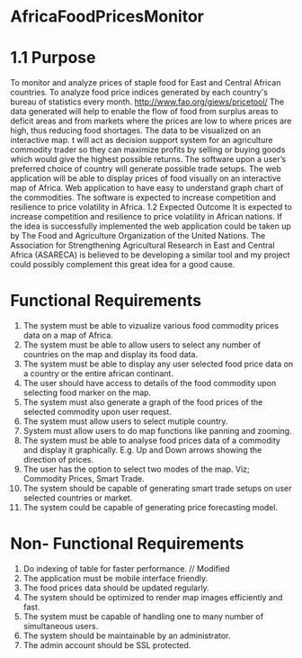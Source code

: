AfricaFoodPricesMonitor
=======================
1.1 Purpose
=======================
To monitor and analyze prices of staple food for East and Central African countries.
To analyze food price indices generated by each country's bureau of statistics every month.
http://www.fao.org/giews/pricetool/
The data generated will help to enable the flow of food from surplus areas to deficit areas
and from markets where the prices are low to where prices are high, thus reducing food
shortages.
The data to be visualized on an interactive map.
t will act as decision support system for an agriculture commodity trader so they can
maximize profits by selling or buying goods which would give the highest possible returns.
The software upon a user’s preferred choice of country will generate possible trade setups.
The web application will be able to display prices of food visually on an interactive map of
Africa.
Web application to have easy to understand graph chart of the commodities.
The software is expected to increase competition and resilience to price volatility in Africa.
1.2 Expected Outcome
It is expected to increase competition and resilience to price volatility in African nations.
If the idea is successfully implemented the web application could be taken up by The Food and
Agriculture Organization of the United Nations.
The Association for Strengthening Agricultural Research in East and Central Africa (ASARECA) is
believed to be developing a similar tool and my project could possibly complement this great
idea for a good cause.

Functional Requirements
=======================
1. The system must be able to vizualize various food commodity prices data on a map of
Africa.
2. The system must be able to allow users to select any number of countries on the map
and display its food data.
3. The system must be able to display any user selected food price data on a country or the
entire african continant.
4. The user should have access to details of the food commodity upon selecting food
marker on the map.
5. The system must also generate a graph of the food prices of the selected commodity
upon user request.
6. The system must allow users to select mutiple country.
7. System must allow users to do map functions like panning and zooming.
8. The system must be able to analyse food prices data of a commodity and display it
graphically. E.g. Up and Down arrows showing the direction of prices.
9. The user has the option to select two modes of the map. Viz; Commodity Prices, Smart
Trade.
10. The system should be capable of generating smart trade setups on user selected
countries or market.
11. The system could be capable of generating price forecasting model.

Non- Functional Requirements
=============================
1. Do indexing of table for faster performance. // Modified
2. The application must be mobile interface friendly.
3. The food prices data should be updated regularly.
4. The system should be optimized to render map images efficiently and fast.
5. The system must be capable of handling one to many number of simultaneous
users.
6. The system should be maintainable by an administrator.
8. The admin account should be SSL protected.

